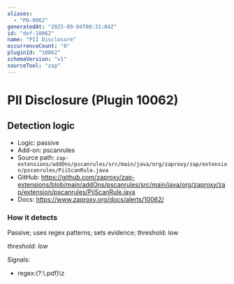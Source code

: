 ```yaml
---
aliases:
  - "PD-0062"
generatedAt: "2025-09-04T00:31:04Z"
id: "def-10062"
name: "PII Disclosure"
occurrenceCount: "0"
pluginId: "10062"
schemaVersion: "v1"
sourceTool: "zap"
---
```


# PII Disclosure (Plugin 10062)

## Detection logic

- Logic: passive
- Add-on: pscanrules
- Source path: `zap-extensions/addOns/pscanrules/src/main/java/org/zaproxy/zap/extension/pscanrules/PiiScanRule.java`
- GitHub: https://github.com/zaproxy/zap-extensions/blob/main/addOns/pscanrules/src/main/java/org/zaproxy/zap/extension/pscanrules/PiiScanRule.java
- Docs: https://www.zaproxy.org/docs/alerts/10062/

### How it detects

Passive; uses regex patterns; sets evidence; threshold: low

_threshold: low_

Signals:
- regex:(?:\\.pdf)\\z

